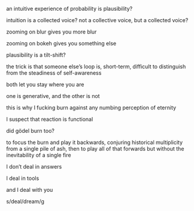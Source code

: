 an intuitive experience of probability is plausibility?

intuition is a collected voice? not a collective voice, but a collected voice?

zooming on blur gives you more blur

zooming on bokeh gives you something else

plausibility is a tilt-shift?

the trick is that someone else’s loop is, short-term, difficult to distinguish from the steadiness of self-awareness

both let you stay where you are

one is generative, and the other is not

this is why I fucking burn against any numbing perception of eternity

I suspect that reaction is functional

did gödel burn too?

to focus the burn and play it backwards, conjuring historical multiplicity from a single pile of ash, then to play all of that forwards but without the inevitability of a single fire

I don’t deal in answers

I deal in tools

and I deal with you

s/deal/dream/g
